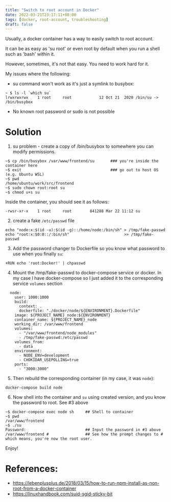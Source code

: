 ```yaml
---
title: "Switch to root account in Docker"
date: 2022-03-21T23:17:11+08:00
tags: [docker, root-account, troubleshooting]
draft: false
---
```


Usually, a docker container has a way to easily switch to root account.

It can be as easy as 'su root' or even root by default when you run a shell such as 'bash' within it.

However, sometimes, it's not that easy. You need to work hard for it.

My issues where the following:
* su command won't work as it's just a symlink to busybox:
```
~ $ ls -l `which su`
lrwxrwxrwx    1 root     root            12 Oct 21  2020 /bin/su -> /bin/busybox
```
* No known root password or sudo is not possible

# Solution

1. su problem - create a copy of /bin/busybox to somewhere you can modify permissions.
```
~$ cp /bin/busybox /var/www/frontend/su       ### you're inside the container here
~$ exit                                       ### go out to host OS (e.g. Ubuntu WSL)
~$ pwd
/home/ubuntu/work/src/frontend
~$ sudo chown root:root su
~$ chmod u+s su
```

Inside the container, you should see it as follows:
```
-rwsr-xr-x    1 root     root        841288 Mar 22 11:12 su
```

2. create a fake `/etc/passwd` file
```
echo "node:x:$(id -u):$(id -g)::/home/node:/bin/sh" > /tmp/fake-passwd
echo "root:x:$0:0::/:bin/sh"                        >> /tmp/fake-passwd 
```

3. Add the password changer to Dockerfile so you know what password to use when you finally `su`:
```
+RUN echo 'root:Docker!' | chpasswd
```

4. Mount the /tmp/fake-passwd to docker-compose service or docker. In my case I have docker-compose so I just added it to the corresponding service `volumes` section
```
  node:
    user: 1000:1000
    build:
      context: .
      dockerfile: "./docker/node/${ENVIRONMENT}.Dockerfile"
    image: ${PROJECT_NAME}_node:${ENVIRONMENT}
    container_name: ${PROJECT_NAME}_node
    working_dir: /var/www/frontend
    volumes:
      - "/var/www/frontend/node_modules"
      - /tmp/fake-passwd:/etc/passwd
    volumes_from:
      - data
    environment:
      - NODE_ENV=development
      - CHOKIDAR_USEPOLLING=true
    ports:
      - "3000:3000"
```

5. Then rebuild the corresponding container (in my case, it was `node`):
```
docker-compose build node 
```

6. Now shell into the container and `su` using created version, and you know the password to root. See #3 above
```
~$ docker-compose exec node sh     ## Shell to container
~$ pwd
/var/www/frontend
~$ ./su 
Password:                          ## Input the password in #3 above
/var/www/frontend #                ## See how the prompt changes to # which means, you're now the root user.
```

Enjoy!

# References:
* https://lebenplusplus.de/2018/03/15/how-to-run-npm-install-as-non-root-from-a-docker-container
* https://linuxhandbook.com/suid-sgid-sticky-bit
